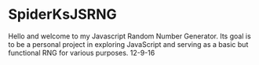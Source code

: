 # SpiderKsJSRNG

Hello and welcome to my Javascript Random Number Generator. Its goal is to be a personal project in exploring JavaScript and serving as a basic but functional RNG for various purposes.
12-9-16
